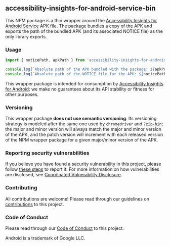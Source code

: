 ## accessibility-insights-for-android-service-bin

This NPM package is a thin wrapper around the [Accessibility Insights for Android Service](../README.md) APK file. The package bundles a copy of the APK and exports the path of the bundled APK (and its associated NOTICE file) as the only library exports.

### Usage

```js
import { noticePath, apkPath } from 'accessibility-insights-for-android-service-bin';

console.log(`Absolute path of the APK bundled with the package: ${apkPath}`);
console.log(`Absolute path of the NOTICE file for the APK: ${noticePath}`);
```

This wrapper package is intended for consumption by [Accessibility Insights for Android](https://github.com/microsoft/accessibility-insights-web); we make no guarantees about its API stability or fitness for other purposes.

### Versioning

This wrapper package **does not use semantic versioning**. Its versioning strategy is modeled after the same one used by `chromedriver` and `7zip-bin`; the major and minor version will always match the major and minor version of the APK, and the patch version will increment with each released version of the NPM wrapper package for a given major/minor version of the APK.

### Reporting security vulnerabilities

If you believe you have found a security vulnerability in this project, please follow [these steps](https://technet.microsoft.com/en-us/security/ff852094.aspx) to report it. For more information on how vulnerabilities are disclosed, see [Coordinated Vulnerability Disclosure](https://technet.microsoft.com/en-us/security/dn467923).

### Contributing

All contributions are welcome! Please read through our guidelines on [contributions](../CONTRIBUTING.md) to this project.

### Code of Conduct

Please read through our [Code of Conduct](../CODE_OF_CONDUCT.md) to this project.

Android is a trademark of Google LLC.
